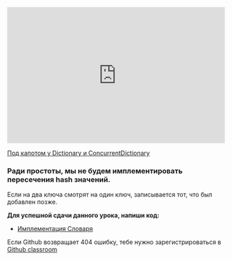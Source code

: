 <iframe width="100%" height="315" src="https://www.youtube.com/embed/vBxmYemGUWk" frameborder="0" allow="accelerometer; autoplay; encrypted-media; gyroscope; picture-in-picture" allowfullscreen></iframe>   



<a href="https://habr.com/ru/post/198104/">Под капотом у Dictionary и ConcurrentDictionary</a>   



### Ради простоты, мы не будем имплементировать пересечения hash значений.
Если на два ключа смотрят на один ключ, записывается тот, что был добавлен позже. 

**Для успешной сдачи данного урока, напиши код:**   
- <a href="https://github.com/alem-classroom/student-algo-1-${GITHUB_LOGIN}/tree/master/hashmap" class="repo-button">Имплементация Словаря</a>   

Если Github возвращает 404 ошибку, тебе нужно зарегистрироваться в <a href="https://classroom.github.com/a/QaSKclaO">Github classroom</a>   


